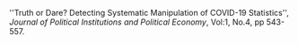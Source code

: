 ''Truth or Dare? Detecting Systematic Manipulation of COVID-19 Statistics'', *Journal of Political Institutions and Political Economy*, Vol:1, No.4, pp 543-557.

